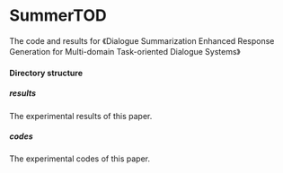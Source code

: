 # SummerTOD

The code and results for 《Dialogue Summarization Enhanced Response Generation for Multi-domain Task-oriented Dialogue Systems》

#### Directory structure

##### results

The experimental results of this paper.

##### codes

The experimental codes of this paper.